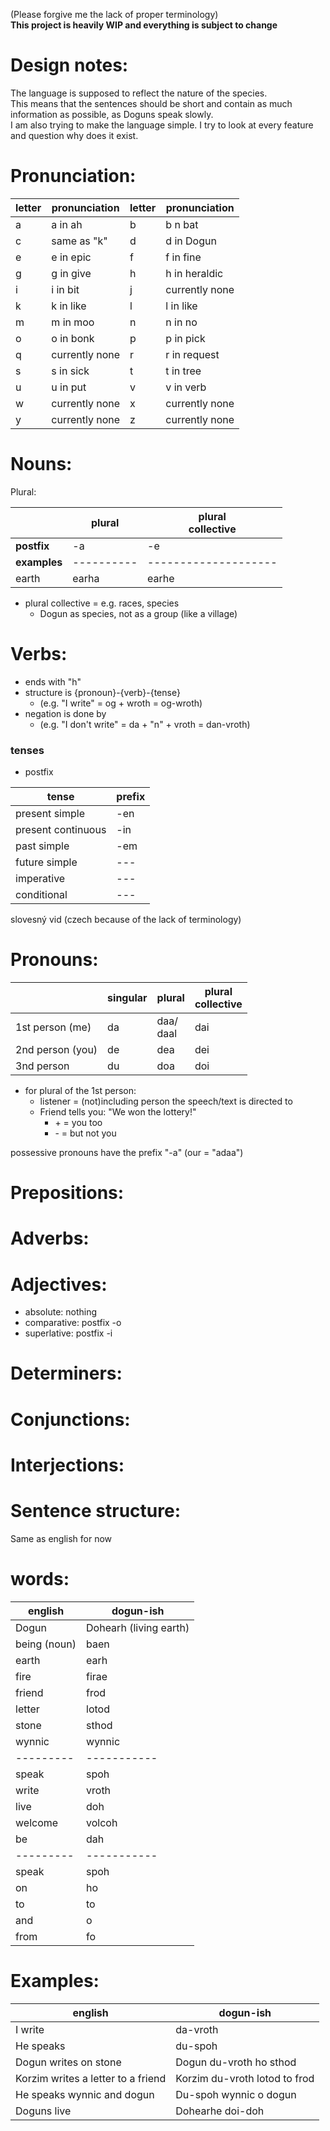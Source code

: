 (Please forgive me the lack of proper terminology)<br>
**This project is heavily WIP and everything is subject to change**

# Design notes:
The language is supposed to reflect the nature of the species.<br>
This means that the sentences should be short and
contain as much information as possible, as Doguns speak slowly. <br>
I am also trying to make the language simple. I try to look at every feature and question why does it exist.

# Pronunciation:
| letter | pronunciation   | letter | pronunciation   |
|--------|-----------------|--------|-----------------|
| a      | a in ah         | b      | b n bat         |
| c      | same as "k"     | d      | d in Dogun      |
| e      | e in epic       | f      | f in fine       |
| g      | g in give       | h      | h in heraldic   |
| i      | i in bit        | j      | currently none  |
| k      | k in like       | l      | l in like       |
| m      | m in moo        | n      | n in no         |
| o      | o in bonk       | p      | p in pick       |
| q      | currently none  | r      | r in request    |
| s      | s in sick       | t      | t in tree       |
| u      | u in put        | v      | v in verb       |
| w      | currently none  | x      | currently none  |
| y      | currently none  | z      | currently none  |


# Nouns:
Plural:

|              |  plural    | plural<br>collective |
|--------------|------------|----------------------|
| **postfix**  | -a         | -e                   |
| **examples** | ---------- | -------------------- |
| earth        | earha      | earhe                |
- plural collective = e.g. races, species
  - Dogun as species, not as a group (like a village)


# Verbs:
- ends with "h"
- structure is {pronoun}-{verb}-{tense}
  - (e.g. "I write" =  og + wroth = og-wroth)
- negation is done by
  - (e.g. "I don't write" = da + "n" + vroth = dan-vroth)

### tenses
- postfix

| tense              | prefix |
|--------------------|--------|
| present simple     | -en    |
| present continuous | -in    |
| past simple        | -em    |
| future simple      | ---    |
| imperative         | ---    |
| conditional        | ---    |


slovesný vid (czech because of the lack of terminology)
# Pronouns:
|                  | singular | plural      | plural<br>collective|
|------------------|----------|-------------|---------------------|
| 1st person (me)  | da       | daa/<br>daal | dai                 |
| 2nd person (you) | de       | dea         | dei                 |
| 3nd person       | du       | doa         | doi                 |
- for plural of the 1st person:
  - listener = (not)including person the speech/text is directed to
  - Friend tells you: "We won the lottery!"
    - \+ = you too
    - \- = but not you

possessive pronouns have the prefix "-a" (our = "adaa")


# Prepositions:
# Adverbs:
# Adjectives:
- absolute: nothing
- comparative: postfix -o
- superlative: postfix -i
# Determiners:
# Conjunctions:
# Interjections:


# Sentence structure:
Same as english for now

# words:
| english      | dogun-ish             |
|--------------|-----------------------|
| Dogun        | Dohearh (living earth)|
| being (noun) | baen                  |
| earth        | earh                  |
| fire         | firae                 |
| friend       | frod                  |
| letter       | lotod                 |
| stone        | sthod                 |
| wynnic       | wynnic                |
|---------|-----------|
| speak   | spoh      |
| write   | vroth     |
| live    | doh       |
| welcome | volcoh    |
| be      | dah       |
|---------|-----------|
| speak   | spoh      |
| on      | ho        |
| to      | to        |
| and     | o         |
| from    | fo        |




# Examples:
| english                            | dogun-ish                     |
|------------------------------------|-------------------------------|
| I write                            | da-vroth                      |
| He speaks                          | du-spoh                       |
| Dogun writes on stone              | Dogun du-vroth ho sthod       |
| Korzim writes a letter to a friend | Korzim du-vroth lotod to frod |
| He speaks wynnic and dogun         | Du-spoh wynnic o dogun        |
| Doguns live                        | Dohearhe doi-doh               |

